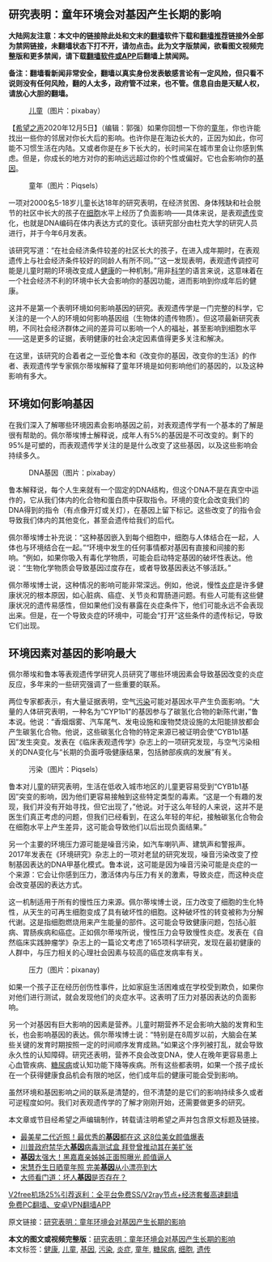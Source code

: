  <h2>研究表明：童年环境会对基因产生长期的影响</h2> <p class="notice"><b>大陆网友注意：本文中的链接除此处和文末的<a href="https://github.com/bannedbook/fanqiang" >翻墙</a>软件下载和<a href="https://github.com/killgcd/justmysocks/blob/master/README.md">翻墙推荐</a>链接外全部为禁网链接，未翻墙状态下打不开，请勿点击。此为文字版禁闻，欲看图文视频完整版和更多禁闻，请下载<a href="https://github.com/bannedbook/fanqiang">翻墙软件或APP</a>后翻墙上禁闻网。</p><p>备注：翻墙看新闻非常安全，翻墙以真实身份发表敏感言论有一定风险，但只看不说则没有任何风险，翻的人太多，政府管不过来，也不管。信息自由是天赋人权，请放心大胆的翻墙。</b></p>  <div class="entry"> <figure><figcaption><a href="https://www.bannedbook.org/bnews/tag/%E5%84%BF%E7%AB%A5/" class="st_tag internal_tag" rel="tag" title="标签 儿童 下的日志">儿童</a>（图片：pixabay）</figcaption></figure> <p>【<span class='wp_keywordlink_affiliate'><a href="https://www.soundofhope.org" title="希望之声" target="_blank">希望之声</a></span>2020年12月5日】（编辑：郭强）如果你回想一下你的<a href="https://www.bannedbook.org/bnews/tag/%E7%AB%A5%E5%B9%B4/" class="st_tag internal_tag" rel="tag" title="标签 童年 下的日志">童年</a>，你也许能找出一些你的邻居对你长大后的影响。也许你是在海边长大的，正因为如此，你可能不习惯生活在内陆。又或者你是在乡下长大的，长时间呆在城市里会让你感到焦虑。但是，你成长的地方对你的影响远远超过你的个性或偏好。它也会影响你的<a href="https://www.bannedbook.org/bnews/tag/%E5%9F%BA%E5%9B%A0/" class="st_tag internal_tag" rel="tag" title="标签 基因 下的日志">基因</a>。</p> <figure><figcaption>童年（图片：Piqsels）</figcaption></figure> <p>一项对2000名5-18岁儿童长达18年的研究表明，在经济贫困、身体残缺和社会脱节的社区中长大的孩子在<a href="https://www.bannedbook.org/bnews/tag/%E7%BB%86%E8%83%9E/" class="st_tag internal_tag" rel="tag" title="标签 细胞 下的日志">细胞</a>水平上经历了负面影响——具体来说，是表观<a href="https://www.bannedbook.org/bnews/tag/%E9%81%97%E4%BC%A0/" class="st_tag internal_tag" rel="tag" title="标签 遗传 下的日志">遗传</a>变化，也就是DNA编码在体内表达方式的变化。该研究部分由杜克大学的研究人员进行，并于今年6月发表。</p> <p>该研究写道：“在社会经济条件较差的社区长大的孩子，在进入成年期时，在表观遗传上与社会经济条件较好的同龄人有所不同。”“这一发现表明，表观遗传调控可能是儿童时期的环境改变成人<a href="https://www.bannedbook.org/bnews/tag/%e5%81%a5%e5%ba%b7/" class="st_tag internal_tag" rel="tag" title="标签 健康 下的日志">健康</a>的一种机制。”用非<span class='wp_keywordlink'><a href="https://www.bannedbook.org/forum11/topic309.html" title="禁片：“科学”的棍子" target="_blank">科学</a></span>的语言来说，这意味着在一个社会经济不利的环境中长大会影响你的基因功能，进而影响到你成年后的健康。</p> <p>这并不是第一个表明环境如何影响基因的研究。表观遗传学是一门完整的科学，它关注的是一个人的环境如何影响基因组（生物体的遗传物质）。但这项最新研究表明，不同社会经济群体之间的差异可以影响一个人的福祉，甚至影响到细胞水平——这是更多的证据，表明健康的社会决定因素值得更多关注和解决。</p>  <p>在这里，该研究的合着者之一亚伦鲁本和《改变你的基因，改变你的生活》的作者、表观遗传学专家佩尔蒂埃解释了童年环境是如何影响他们的基因的，以及这种影响有多大。</p> <h2>环境如何影响基因</h2> <p>在我们深入了解哪些环境因素会影响基因之前，对表观遗传学有一个基本的了解是很有帮助的。佩尔蒂埃博士解释说，成年人有5%的基因是不可改变的。剩下的95%是可塑的，而表观遗传学关注的是是什么改变了这些基因，以及这些影响会持续多久。</p> <figure><figcaption>DNA基因（图片：pixabay）</figcaption></figure> <p>鲁本解释说，每个人生来就有一个固定的DNA结构，但这个DNA不是在真空中运作的，它从我们体内的化合物和蛋白质中获取指令。环境的变化会改变我们的DNA得到的指令（有点像开灯或关灯），在基因上留下标记。这些改变了的指令会导致我们体内的其他变化，甚至会遗传给我们的后代。</p> <p>佩尔蒂埃博士补充说：“这种基因嵌入到每个细胞中，细胞与人体结合在一起，人体也与环境结合在一起。”“环境中发生的任何事情都对基因有直接和间接的影响。“例如，如果你吸入有毒化学物质，可能会启动特定基因的破坏性表达。他说：“生物化学物质会导致基因过度存在，或者导致基因表达不够活跃。”</p>  <p>佩尔蒂埃博士说，这种情况的影响可能非常深远。例如，他说，慢性<a href="https://www.bannedbook.org/bnews/tag/%E7%82%8E%E7%97%87/" class="st_tag internal_tag" rel="tag" title="标签 炎症 下的日志">炎症</a>是许多健康状况的根本原因，如心脏病、癌症、关节炎和胃肠道问题。有些人可能有这些健康状况的遗传易感性，但如果他们没有暴露在炎症条件下，他们可能永远不会表现出来。但是，在一个导致炎症的环境中，可能会“打开”这些条件的遗传标记，导致它们出现。</p> <h2>环境因素对基因的影响最大</h2> <p>佩尔蒂埃和鲁本等表观遗传学研究人员研究了哪些环境因素会导致基因改变的炎症反应，多年来的一些研究强调了一些重要的联系。</p> <p>两位专家都表示，有大量证据表明，空气<a href="https://www.bannedbook.org/bnews/tag/%e6%b1%a1%e6%9f%93/" class="st_tag internal_tag" rel="tag" title="标签 污染 下的日志">污染</a>可能对基因水平产生负面影响。“大量的人体研究表明，一种名为“CYP1b1”的基因参与了碳氢化合物的新陈代谢，”鲁本说。他说：“香烟烟雾、汽车尾气、发电设施和废物焚烧设施的太阳能排放都会产生碳氢化合物。他说，这些碳氢化合物的特定来源已被证明会使“CYB1b1基因”发生突变。发表在《临床表观遗传学》杂志上的一项研究发现，与空气污染相关的DNA变化与“长期的负面呼吸健康结果，包括肺部疾病的发展”有关。</p> <figure><figcaption>污染（图片：Piqsels）</figcaption></figure> <p>鲁本对儿童的研究表明，生活在低收入城市地区的儿童更容易受到“CYB1b1基因”突变的影响，因为他们更容易接触到这些特定类型的毒素。“这是一个有趣的发现，我们并没有开始寻找，但它出现了，”他说。对于这么年轻的人来说，这并不是医生们真正考虑的问题，但我们已经看到，在这么年轻的年纪，接触碳氢化合物会在细胞水平上产生差异，这可能会导致他们以后出现负面结果。”</p>  <p>另一个主要的环境压力源可能是噪音污染，如汽车喇叭声、建筑声和警报声。2017年发表在《环境研究》杂志上的一项对老鼠的研究发现，噪音污染改变了控制基因表达的DNA甲基化模式。鲁本说，这可能是因为噪音污染可能是炎症的一个来源：它会让你感到压力，激活体内与压力有关的激素，导致炎症，而这种炎症会改变基因的表达方式。</p> <p>这一机制适用于所有的慢性压力来源。佩尔蒂埃博士说，压力改变了细胞的生化特性，从天生的可再生细胞变成了具有破坏性的细胞。这种破坏性的转变被称为分解代谢。这是指细胞燃烧用来产生能量的部件。这可能会导致健康问题，包括心脏病、胃肠疾病和癌症。正如佩尔蒂埃所说，慢性压力会导致慢性炎症。发表在《自然临床实践肿瘤学》杂志上的一篇论文考虑了165项科学研究，发现在最初健康的人群中，与压力相关的心理社会因素与较高的癌症发病率有关。</p> <figure><figcaption>压力（图片：pixanay)</figcaption></figure> <p>如果一个孩子正在经历创伤性事件，比如家庭生活困难或在学校受到欺负，如果你对他们进行测试，就会发现他们的炎症水平。这表明了压力对基因表达的负面影响。</p> <p>另一个对基因有巨大影响的因素是营养。儿童时期营养不足会影响大脑的发育和生长，也会影响基因的表达。佩尔蒂埃博士说：“特别是在8周岁以前，大脑会在某些关键的发育时期按照一定的时间顺序发育成熟。”如果这个序列被打乱，就会导致永久性的认知障碍。研究还表明，营养不良会改变DNA，使人在晚年更容易患上心血管疾病、<a href="https://www.bannedbook.org/bnews/tag/%e7%b3%96%e5%b0%bf%e7%97%85/" class="st_tag internal_tag" rel="tag" title="标签 糖尿病 下的日志">糖尿病</a>或认知功能下降等疾病。所有这些都表明，如果一个孩子成长在一个获得健康食品机会有限的地区，他们成年后的健康可能会受到影响。</p>  <p>虽然环境和基因影响之间的联系是清楚的，但不清楚的是它们的影响持续多久或者可逆程度如何。我们对表观遗传学的了解才刚刚开始，还需要做更多的研究。</p> <p>本文章或节目经希望之声编辑制作，转载请注明希望之声并包含原文标题及链接。</p> <ul class='op-related-articles' title='相关阅读'> <li><a href='https://www.bannedbook.org/bnews/yule/20201201/1439961.html' target='_blank'>最美星二代近照！最优秀的<b>基因</b>都在这 这8位美女颜值爆表</a></li> <li><a href='https://www.bannedbook.org/bnews/comments/20201129/1439024.html' target='_blank'>川普政府禁华大<b>基因</b>病毒测试盒 拜登曾推动其在美扩张</a></li> <li><a href='https://www.bannedbook.org/bnews/yule/20201129/1439019.html' target='_blank'><b>基因</b>太强大！黑嘉嘉亲姊姊正面照曝光 颜值逼人</a></li> <li><a href='https://www.bannedbook.org/bnews/yule/20201124/1436089.html' target='_blank'>宋慧乔生日晒童年照 完美<b>基因</b>从小漂亮到大</a></li> <li><a href='https://www.bannedbook.org/bnews/lifebaike/20201121/1434676.html' target='_blank'>大师看门道：坏人<b>基因</b>是否存在？</a></li> </ul> <p class="texttj"> <a href="https://github.com/bannedbook/fanqiang/wiki/V2ray%E6%9C%BA%E5%9C%BA" target="_blank">V2free机场25%引荐返利：全平台免费SS/V2ray节点+经济套餐高速翻墙</a><br/> <a href="https://github.com/bannedbook/fanqiang/wiki/%E7%A6%81%E9%97%BB%E7%BD%91%E5%AE%89%E5%8D%93%E7%BF%BB%E5%A2%99%E6%96%B0%E9%97%BBAPP" target="_blank">免费PC翻墙、安卓VPN翻墙APP</a></p><p>原文链接：<a class="src_link"  href="https://www.soundofhope.org/post/449731" target="_blank">研究表明：童年环境会对基因产生长期的影响</a></p><a name='sharetosocial'></a>       <div><b>本文的图文或视频完整版</b>：<a href='https://www.bannedbook.org/bnews/comments/20201205/1442647.html'>研究表明：童年环境会对基因产生长期的影响</a></div>  </div><!--END ENTRY--> <div class="postfooter"> <div>本文标签：<a href="https://www.bannedbook.org/bnews/tag/%e5%81%a5%e5%ba%b7/" rel="tag">健康</a>, <a href="https://www.bannedbook.org/bnews/tag/%E5%84%BF%E7%AB%A5/" rel="tag">儿童</a>, <a href="https://www.bannedbook.org/bnews/tag/%E5%9F%BA%E5%9B%A0/" rel="tag">基因</a>, <a href="https://www.bannedbook.org/bnews/tag/%e6%b1%a1%e6%9f%93/" rel="tag">污染</a>, <a href="https://www.bannedbook.org/bnews/tag/%E7%82%8E%E7%97%87/" rel="tag">炎症</a>, <a href="https://www.bannedbook.org/bnews/tag/%E7%AB%A5%E5%B9%B4/" rel="tag">童年</a>, <a href="https://www.bannedbook.org/bnews/tag/%e7%b3%96%e5%b0%bf%e7%97%85/" rel="tag">糖尿病</a>, <a href="https://www.bannedbook.org/bnews/tag/%E7%BB%86%E8%83%9E/" rel="tag">细胞</a>, <a href="https://www.bannedbook.org/bnews/tag/%E9%81%97%E4%BC%A0/" rel="tag">遗传</a></div>  </div><!--END POSTFOOTER--> 